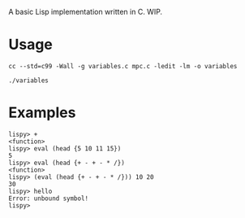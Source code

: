 A basic Lisp implementation written in C. WIP.

# Usage 
```
cc --std=c99 -Wall -g variables.c mpc.c -ledit -lm -o variables 
```
```
./variables
```
# Examples
```
lispy> +
<function>
lispy> eval (head {5 10 11 15})
5
lispy> eval (head {+ - + - * /})
<function>
lispy> (eval (head {+ - + - * /})) 10 20
30
lispy> hello
Error: unbound symbol!
lispy>
```

